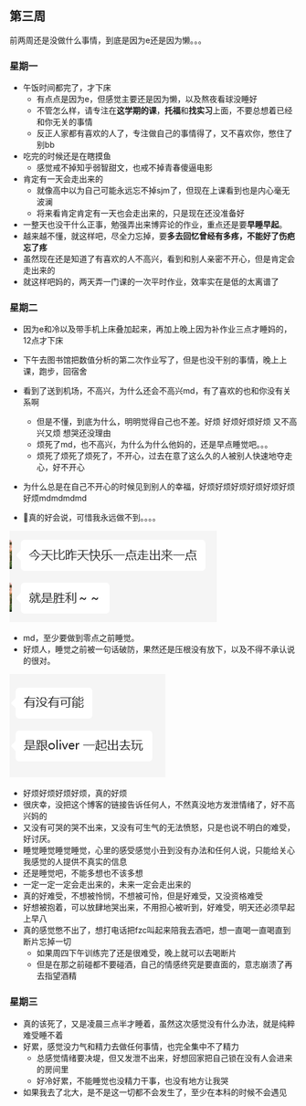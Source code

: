 ## 第三周

前两周还是没做什么事情，到底是因为e还是因为懒。。。

### 星期一

- 午饭时间都完了，才下床
  - 有点点是因为e，但感觉主要还是因为懒，以及熬夜看球没睡好
  - 不管怎么样，请专注在**这学期的课**，**托福**和**找实习**上面，不要总想着已经和你无关的事情
  - 反正人家都有喜欢的人了，专注做自己的事情得了，又不喜欢你，憋住了别bb
- 吃完的时候还是在瞎摸鱼
  - 感觉戒不掉知乎弱智甜文，也戒不掉青春傻逼电影
- 肯定有一天会走出来的
  - 就像高中以为自己可能永远忘不掉sjm了，但现在上课看到也是内心毫无波澜
  - 将来看肯定肯定有一天也会走出来的，只是现在还没准备好
- 一整天也没干什么正事，勉强弄出来博弈论的作业，重点还是要**早睡早起**。
- 越来越不懂，就这样吧，尽全力忘掉，要**多去回忆曾经有多疼，不能好了伤疤忘了疼**
- 虽然现在还是知道了有喜欢的人不高兴，看到和别人亲密不开心，但是肯定会走出来的
- 就这样吧妈的，两天弄一门课的一次平时作业，效率实在是低的太离谱了

### 星期二

- 因为e和冷以及带手机上床叠加起来，再加上晚上因为补作业三点才睡妈的，12点才下床

- 下午去图书馆把数值分析的第二次作业写了，但是也没干别的事情，晚上上课，跑步，回宿舍
- 看到了送到机场，不高兴，为什么还会不高兴md，有了喜欢的也和你没有关系啊
  - 但是不懂，到底为什么，明明觉得自己也不差。好烦 好烦好烦好烦 又不高兴又烦 想哭还没理由
  - 烦死了md，也不高兴，为什么为什么他妈的，还是早点睡觉吧。。。
  - 烦死了烦死了烦死了，不开心，过去在意了这么久的人被别人快速地夺走心，好不开心
- 为什么总是在自己不开心的时候见到别人的幸福，好烦好烦好烦好烦好烦好烦好烦mdmdmdmd
- 🐻真的好会说，可惜我永远做不到。。。。

![image-20240312233208015](./assets/image-20240312233208015.png)

- md，至少要做到零点之前睡觉。
- 好烦人，睡觉之前被一句话破防，果然还是压根没有放下，以及不得不承认说的很对。

![image-20240312233400214](./assets/image-20240312233400214.png)

- 好烦好烦好烦好烦，真的好烦
- 很庆幸，没把这个博客的链接告诉任何人，不然真没地方发泄情绪了，好不高兴妈的
- 又没有可哭的哭不出来，又没有可生气的无法愤怒，只是也说不明白的难受，好讨厌。
- 睡觉睡觉睡觉睡觉，心里的感受感觉小丑到没有办法和任何人说，只能给关心我感觉的人提供不真实的信息
- 还是睡觉吧，不能多想也不该多想
- 一定一定一定会走出来的，未来一定会走出来的
- 真的好难受，不想被怜悯，不想被可怜，但是好难受，又没资格难受
- 好想被抱着，可以放肆地哭出来，不用担心被听到，好难受，明天还必须早起上早八
- 真的感觉憋不出了，想打电话把fzc叫起来陪我去酒吧，想一直喝一直喝直到断片忘掉一切
  - 如果周四下午训练完了还是很难受，晚上就可以去喝断片
  - 但是在那之前碰都不要碰酒，自己的情感终究是要直面的，意志崩溃了再去指望酒精

### 星期三

- 真的该死了，又是凌晨三点半才睡着，虽然这次感觉没有什么办法，就是纯粹难受睡不着
- 好累，感觉没力气和精力去做任何事情，也完全集中不了精力
  - 总感觉情绪要决堤，但又发泄不出来，好想回家把自己锁在没有人会进来的房间里
  - 好冷好累，不能睡觉也没精力干事，也没有地方让我哭
- 如果我去了北大，是不是这一切都不会发生了，至少在本科的时候不会遇见